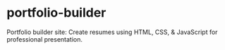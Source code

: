 # portfolio-builder
Portfolio builder site: Create resumes using HTML, CSS, &amp; JavaScript for professional presentation.
